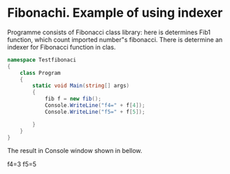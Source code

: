 # Fibonachi. Example of using indexer


   Programme consists of Fibonacci class library: here is determines Fib1 function, which count imported number"s fibonacci.
        There is determine an indexer for Fibonacci function in clas.
        
          


```C#
namespace Testfibonaci
{
    class Program
    {
        static void Main(string[] args)
        {
            fib f = new fib();
            Console.WriteLine("f4=" + f[4]);
            Console.WriteLine("f5=" + f[5]);

        }
    }
}
```
            
       
       
The result in Console window shown in bellow. 

f4=3
f5=5



